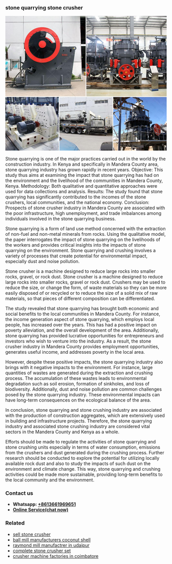 <h3>stone quarrying stone crusher</h3><img src='1708408699.jpg' alt=''><p>Stone quarrying is one of the major practices carried out in the world by the construction industry. In Kenya and specifically in Mandera County area, stone quarrying industry has grown rapidly in recent years. Objective: This study thus aims at examining the impact that stone quarrying has had on the environment and the livelihood of the communities in Mandera County, Kenya. Methodology: Both qualitative and quantitative approaches were used for data collections and analysis. Results: The study found that stone quarrying has significantly contributed to the incomes of the stone crushers, local communities, and the national economy. Conclusion: Prospects of stone crusher industry in Mandera County are associated with the poor infrastructure, high unemployment, and trade imbalances among individuals involved in the stone quarrying business. </p><p>Stone quarrying is a form of land use method concerned with the extraction of non-fuel and non-metal minerals from rocks. Using the qualitative model, the paper interrogates the impact of stone quarrying on the livelihoods of the workers and provides critical insights into the impacts of stone quarrying on the environment. Stone quarrying and crushing involves a variety of processes that create potential for environmental impact, especially dust and noise pollution. </p><p>Stone crusher is a machine designed to reduce large rocks into smaller rocks, gravel, or rock dust. Stone crusher is a machine designed to reduce large rocks into smaller rocks, gravel or rock dust. Crushers may be used to reduce the size, or change the form, of waste materials so they can be more easily disposed of or recycled or to reduce the size of a solid mix of raw materials, so that pieces of different composition can be differentiated. </p><p>The study revealed that stone quarrying has brought both economic and social benefits to the local communities in Mandera County. For instance, the income generation aspect of stone quarrying, which employs local people, has increased over the years. This has had a positive impact on poverty alleviation, and the overall development of the area. Additionally, stone quarrying has provided lucrative opportunities for entrepreneurs and investors who wish to venture into the industry. As a result, the stone crusher industry in Mandera County provides employment opportunities, generates useful income, and addresses poverty in the local area.</p><p>However, despite these positive impacts, the stone quarrying industry also brings with it negative impacts to the environment. For instance, large quantities of wastes are generated during the extraction and crushing process. The accumulation of these wastes leads to environmental degradation such as soil erosion, formation of sinkholes, and loss of biodiversity. Additionally, dust and noise pollution are common challenges posed by the stone quarrying industry. These environmental impacts can have long-term consequences on the ecological balance of the area. </p><p>In conclusion, stone quarrying and stone crushing industry are associated with the production of construction aggregates, which are extensively used in building and infrastructure projects. Therefore, the stone quarrying industry and associated stone crushing industry are considered vital sectors in the Mandera County and Kenya as a whole. </p><p>Efforts should be made to regulate the activities of stone quarrying and stone crushing units especially in terms of water consumption, emissions from the crushers and dust generated during the crushing process. Further research should be conducted to explore the potential for utilizing locally available rock dust and also to study the impacts of such dust on the environment and climate change. This way, stone quarrying and crushing activities could be made more sustainable, providing long-term benefits to the local community and the environment.</p><h3>Contact us</h3><ul><li><strong>Whatsapp:&nbsp;<a href="https://wa.me/8613661969651">+8613661969651</a></strong></li><li><a href="https://swt.shibang-china.com/?git&amp;zhl&amp;stone quarrying stone crusher"><strong>Online Service(chat now)</strong></a></li></ul><h3>Related</h3><ul><li><a href='sell stone crusher.md'>sell stone crusher</a></li><li><a href='ball mill manufacturers coconut shell.md'>ball mill manufacturers coconut shell</a></li><li><a href='raymond mill manufactrer in udaipur.md'>raymond mill manufactrer in udaipur</a></li><li><a href='complete stone crusher set.md'>complete stone crusher set</a></li><li><a href='crusher machine factories in coimbatore.md'>crusher machine factories in coimbatore</a></li></ul>